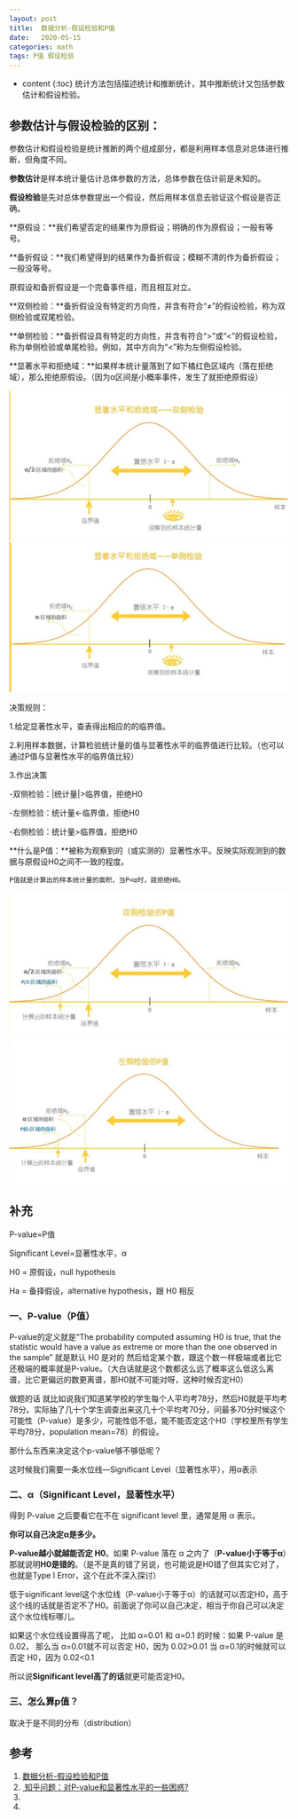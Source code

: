 ```yaml
---
layout: post
title:  数据分析-假设检验和P值
date:   2020-05-15
categories: math 
tags: P值 假设检验
---
```

* content
{:toc}
统计方法包括描述统计和推断统计，其中推断统计又包括参数估计和假设检验。













## **参数估计与假设检验的区别**：

参数估计和假设检验是统计推断的两个组成部分，都是利用样本信息对总体进行推断，但角度不同。

**参数估计**是样本统计量估计总体参数的方法，总体参数在估计前是未知的。

**假设检验**是先对总体参数提出一个假设，然后用样本信息去验证这个假设是否正确。



**原假设：**我们希望否定的结果作为原假设；明确的作为原假设；一般有等号。

**备折假设：**我们希望得到的结果作为备折假设；模糊不清的作为备折假设；一般没等号。

原假设和备折假设是一个完备事件组，而且相互对立。

**双侧检验：**备折假设没有特定的方向性，并含有符合“≠”的假设检验，称为双侧检验或双尾检验。

**单侧检验：**备折假设具有特定的方向性，并含有符合“>”或“<”的假设检验，称为单侧检验或单尾检验。例如，其中方向为“<”称为左侧假设检验。

**显著水平和拒绝域：**如果样本统计量落到了如下橘红色区域内（落在拒绝域），那么拒绝原假设。（因为α区间是小概率事件，发生了就拒绝原假设）



<center><img src="https://raw.githubusercontent.com/HG1227/image/master/img_tuchuang/20200515085027.png"></center>


<center><img src="https://raw.githubusercontent.com/HG1227/image/master/img_tuchuang/20200515085243.png"></center>


决策规则：

1.给定显著性水平，查表得出相应的的临界值。

2.利用样本数据，计算检验统计量的值与显著性水平的临界值进行比较。（也可以通过P值与显著性水平的临界值比较）

3.作出决策

-双侧检验：|统计量|>临界值，拒绝H0

-左侧检验：统计量<-临界值，拒绝H0

-右侧检验：统计量>临界值，拒绝H0



**什么是P值：**被称为观察到的（或实测的）显著性水平。反映实际观测到的数据与原假设H0之间不一致的程度。

```text
P值就是计算出的样本统计量的面积，当P<α时，就拒绝H0。
```



<center><img src="https://raw.githubusercontent.com/HG1227/image/master/img_tuchuang/20200515085604.png"></center>


<center><img src="https://raw.githubusercontent.com/HG1227/image/master/img_tuchuang/20200515085720.png"></center>




## 补充

P-value=P值

Significant Level=显著性水平，α

H0 = 原假设，null hypothesis

Ha = 备择假设，alternative hypothesis，跟 H0 相反



### 一、P-value（P值）

P-value的定义就是“The probability computed assuming H0 is true, that the statistic would have a value as extreme or more than the one observed in the sample”
就是默认 H0 是对的 然后给定某个数，跟这个数一样极端或者比它还极端的概率就是P-value。（大白话就是这个数都这么远了概率这么低这么离谱，比它更偏远的数更离谱，那H0就不可能对呀，这种时候否定H0）

做题的话 就比如说我们知道某学校的学生每个人平均考78分，然后H0就是平均考78分。实际抽了几十个学生调查出来这几十个平均考70分，问最多70分时候这个可能性（P-value）是多少，可能性低不低，能不能否定这个H0（学校里所有学生平均78分，population mean=78）的假设。

那什么东西来决定这个p-value够不够低呢？

这时候我们需要一条水位线—Significant Level（显著性水平），用α表示





### 二、α（Significant Level，显著性水平）

得到 P-value 之后要看它在不在 significant level 里，通常是用 α 表示。

**你可以自己决定α是多少。**

**P-value越小就越能否定 H0**。如果 P-value 落在 α 之内了（**P-value小于等于α**）那就说明**H0是错的**。（是不是真的错了另说，也可能说是H0错了但其实它对了，也就是Type I Error，这个在此不深入探讨）

低于significant level这个水位线（P-value小于等于α）的话就可以否定H0，高于这个线的话就是否定不了H0。前面说了你可以自己决定，相当于你自己可以决定这个水位线标哪儿。

如果这个水位线设置得高了呢，
比如 α=0.01 和 α=0.1 的时候：如果 P-value 是0.02，
那么当 α=0.01就不可以否定 H0，因为 0.02>0.01
当 α=0.1的时候就可以否定 H0，因为 0.02<0.1

所以说**Significant level高了的话**就更可能否定H0。



### 三、怎么算p值？

取决于是不同的分布（distribution）



## 参考

1. <a href="https://zhuanlan.zhihu.com/p/31424138" blank="">数据分析-假设检验和P值</a> 
2. <a href="https://www.zhihu.com/question/23680352/answer/144892542" blank=""> 知乎问题：对P-value和显著性水平的一些困惑?</a> 
3. <a href="" blank=""></a>
4. <a href="" blank=""></a>